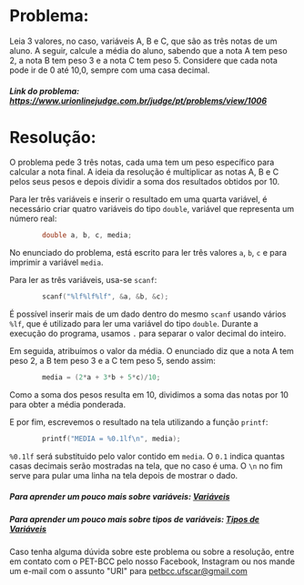 # Problema:

Leia 3 valores, no caso, variáveis A, B e C, que são as três notas de um aluno. A seguir, calcule a média do aluno, sabendo que a nota A tem peso 2, a nota B tem peso 3 e a nota C tem peso 5. Considere que cada nota pode ir de 0 até 10,0, sempre com uma casa decimal.

##### Link do problema: https://www.urionlinejudge.com.br/judge/pt/problems/view/1006

# Resolução:

O problema pede 3 três notas, cada uma tem um peso específico para calcular a nota final. A ideia da resolução é multiplicar as notas A, B e C pelos seus pesos e depois dividir a soma dos resultados obtidos por 10.

Para ler três variáveis e inserir o resultado em uma quarta variável, é necessário criar quatro variáveis do tipo `double`, variável que representa um número real:
```c
        double a, b, c, media;
```
No enunciado do problema, está escrito para ler três valores `a`, `b`, `c` e para imprimir a variável `media`.

Para ler as três variáveis, usa-se `scanf`:
```c
        scanf("%lf%lf%lf", &a, &b, &c);
```
É possível inserir mais de um dado dentro do mesmo `scanf` usando vários `%lf`, que é utilizado para ler uma variável do tipo `double`. Durante a execução do programa, usamos `.` para separar o valor decimal do inteiro.

Em seguida, atribuímos o valor da média. O enunciado diz que a nota A tem peso 2, a B tem peso 3 e a C tem peso 5, sendo assim:
```c
        media = (2*a + 3*b + 5*c)/10;
```
Como a soma dos pesos resulta em 10, dividimos a soma das notas por 10 para obter a média ponderada.

E por fim, escrevemos o resultado na tela utilizando a função `printf`:
```c
        printf("MEDIA = %0.1lf\n", media);
```
`%0.1lf` será substituido pelo valor contido em `media`. O `0.1` indica quantas casas decimais serão mostradas na tela, que no caso é uma. O `\n` no fim serve para pular uma linha na tela depois de mostrar o dado.
##### Para aprender um pouco mais sobre variáveis: [Variáveis](http://linguagemc.com.br/variaveis-em-linguagem-c/)
##### Para aprender um pouco mais sobre tipos de variáveis: [Tipos de Variáveis](http://linguagemc.com.br/tipos-de-dados-em-c/)

Caso tenha alguma dúvida sobre este problema ou sobre a resolução, entre em contato com o PET-BCC pelo nosso Facebook, Instagram ou nos mande um e-mail com o assunto "URI" para petbcc.ufscar@gmail.com
